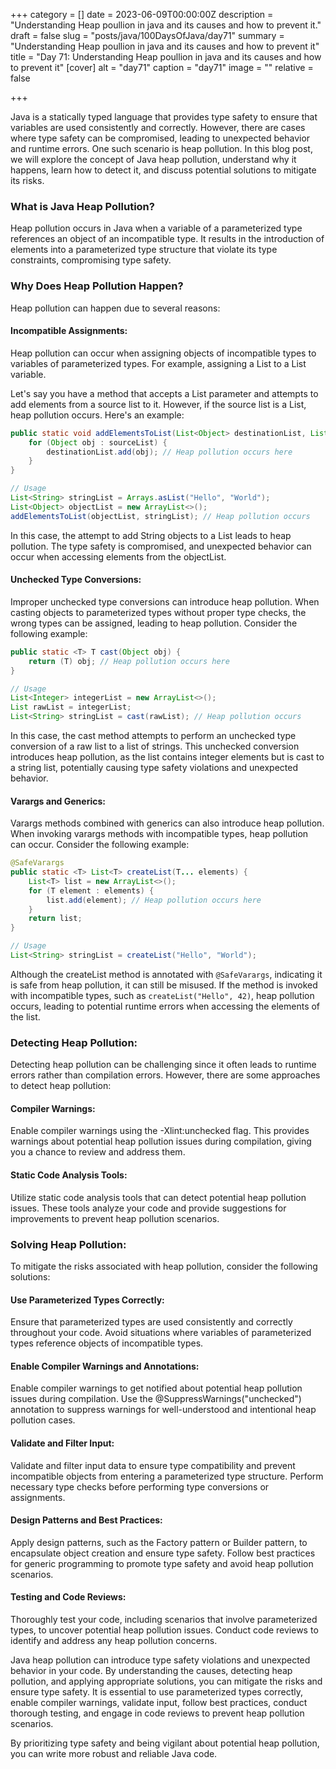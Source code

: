 +++
category = []
date = 2023-06-09T00:00:00Z
description = "Understanding Heap poullion in java and its causes and how to prevent it."
draft = false
slug = "posts/java/100DaysOfJava/day71"
summary = "Understanding Heap poullion in java and its causes and how to prevent it"
title = "Day 71: Understanding Heap poullion in java and its causes and how to prevent it"
[cover]
alt = "day71"
caption = "day71"
image = ""
relative = false

+++

Java is a statically typed language that provides type safety to ensure that variables are used consistently and correctly. However, there are cases where type safety can be compromised, leading to unexpected behavior and runtime errors. One such scenario is heap pollution. In this blog post, we will explore the concept of Java heap pollution, understand why it happens, learn how to detect it, and discuss potential solutions to mitigate its risks.

### What is Java Heap Pollution?
Heap pollution occurs in Java when a variable of a parameterized type references an object of an incompatible type. It results in the introduction of elements into a parameterized type structure that violate its type constraints, compromising type safety.

### Why Does Heap Pollution Happen?
Heap pollution can happen due to several reasons:

#### Incompatible Assignments:
Heap pollution can occur when assigning objects of incompatible types to variables of parameterized types. For example, assigning a List<String> to a List<Object> variable.

Let's say you have a method that accepts a List<Object> parameter and attempts to add elements from a source list to it. However, if the source list is a List<String>, heap pollution occurs. Here's an example:

```java
public static void addElementsToList(List<Object> destinationList, List<?> sourceList) {
    for (Object obj : sourceList) {
        destinationList.add(obj); // Heap pollution occurs here
    }
}

// Usage
List<String> stringList = Arrays.asList("Hello", "World");
List<Object> objectList = new ArrayList<>();
addElementsToList(objectList, stringList); // Heap pollution occurs
```
In this case, the attempt to add String objects to a List<Object> leads to heap pollution. The type safety is compromised, and unexpected behavior can occur when accessing elements from the objectList.

#### Unchecked Type Conversions:
Improper unchecked type conversions can introduce heap pollution. When casting objects to parameterized types without proper type checks, the wrong types can be assigned, leading to heap pollution. Consider the following example:

```java
public static <T> T cast(Object obj) {
    return (T) obj; // Heap pollution occurs here
}

// Usage
List<Integer> integerList = new ArrayList<>();
List rawList = integerList;
List<String> stringList = cast(rawList); // Heap pollution occurs
```
In this case, the cast method attempts to perform an unchecked type conversion of a raw list to a list of strings. This unchecked conversion introduces heap pollution, as the list contains integer elements but is cast to a string list, potentially causing type safety violations and unexpected behavior.

#### Varargs and Generics:
Varargs methods combined with generics can also introduce heap pollution. When invoking varargs methods with incompatible types, heap pollution can occur. Consider the following example:

```java
@SafeVarargs
public static <T> List<T> createList(T... elements) {
    List<T> list = new ArrayList<>();
    for (T element : elements) {
        list.add(element); // Heap pollution occurs here
    }
    return list;
}

// Usage
List<String> stringList = createList("Hello", "World");
```
Although the createList method is annotated with `@SafeVarargs`, indicating it is safe from heap pollution, it can still be misused. If the method is invoked with incompatible types, such as `createList("Hello", 42)`, heap pollution occurs, leading to potential runtime errors when accessing the elements of the list.


### Detecting Heap Pollution:
Detecting heap pollution can be challenging since it often leads to runtime errors rather than compilation errors. However, there are some approaches to detect heap pollution:

#### Compiler Warnings:
Enable compiler warnings using the -Xlint:unchecked flag. This provides warnings about potential heap pollution issues during compilation, giving you a chance to review and address them.

#### Static Code Analysis Tools:
Utilize static code analysis tools that can detect potential heap pollution issues. These tools analyze your code and provide suggestions for improvements to prevent heap pollution scenarios.

### Solving Heap Pollution:
To mitigate the risks associated with heap pollution, consider the following solutions:

#### Use Parameterized Types Correctly:
Ensure that parameterized types are used consistently and correctly throughout your code. Avoid situations where variables of parameterized types reference objects of incompatible types.

#### Enable Compiler Warnings and Annotations:
Enable compiler warnings to get notified about potential heap pollution issues during compilation. Use the @SuppressWarnings("unchecked") annotation to suppress warnings for well-understood and intentional heap pollution cases.

#### Validate and Filter Input:
Validate and filter input data to ensure type compatibility and prevent incompatible objects from entering a parameterized type structure. Perform necessary type checks before performing type conversions or assignments.

#### Design Patterns and Best Practices:
Apply design patterns, such as the Factory pattern or Builder pattern, to encapsulate object creation and ensure type safety. Follow best practices for generic programming to promote type safety and avoid heap pollution scenarios.

#### Testing and Code Reviews:
Thoroughly test your code, including scenarios that involve parameterized types, to uncover potential heap pollution issues. Conduct code reviews to identify and address any heap pollution concerns.


Java heap pollution can introduce type safety violations and unexpected behavior in your code. By understanding the causes, detecting heap pollution, and applying appropriate solutions, you can mitigate the risks and ensure type safety. It is essential to use parameterized types correctly, enable compiler warnings, validate input, follow best practices, conduct thorough testing, and engage in code reviews to prevent heap pollution scenarios.

By prioritizing type safety and being vigilant about potential heap pollution, you can write more robust and reliable Java code.
